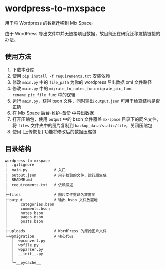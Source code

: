 # wordpress-to-mxspace

用于将 Wordpress 的数据迁移到 Mix Space。

由于 WordPress 导出文件中并无链接项目数据，故目前还在研究迁移友情链接的办法。

## 使用方法
1. 下载本仓库
2. 使用 `pip install -f requirements.txt` 安装依赖
3. 修改 `main.py` 中的 `file_path` 为你的 wordpress 导出数据 xml 文件路径
4. 修改 `main.py` 中的 `migrate_to_notes_func` `migrate_pic_func` `rename_pic_file_func` 中的逻辑
5. 运行 `main.py`，获得 bson 文件，同时输出 `output.json` 可用于检查结构是否正确
6. 在 Mix Space 后台-维护-备份 中导出数据
7. 打开压缩包，使用 `output` 中的 bson 文件覆盖 `mx-space` 目录下的同名文件，将 `files` 文件夹中的图片复制到 `backup_data/static/file`，关闭压缩包
8. 使用 [上传恢复] 功能将修改后的数据压缩包

## 目录结构
```
wordpress-to-mxspace
│  .gitignore
│  main.py            # 入口
│  output.json        # 用于校验的文件，运行后生成
│  README.md
│  requirements.txt   # 依赖描述
│
├─files               # 图片文件重命名放置地
├─output              # 输出 bson 文件放置地
│      categories.bson
│      comments.bson
│      notes.bson
│      pages.bson
│      posts.bson
│      
├─uploads             # WordPress 的原始图片文件
└─wpmigration         # 核心代码
   │  wpconvert.py
   │  wpfile.py
   │  wpparser.py
   │  __init__.py
   │  
   └─__pycache__
```
